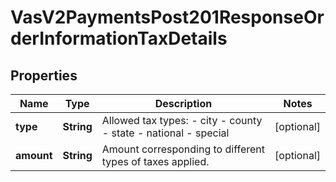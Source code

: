 
# VasV2PaymentsPost201ResponseOrderInformationTaxDetails

## Properties
Name | Type | Description | Notes
------------ | ------------- | ------------- | -------------
**type** | **String** | Allowed tax types: - city - county - state - national - special  |  [optional]
**amount** | **String** | Amount corresponding to different types of taxes applied.  |  [optional]



